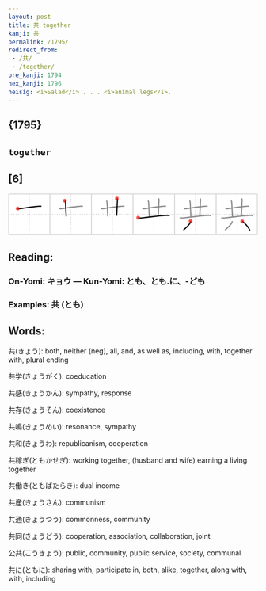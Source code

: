 ```yaml
---
layout: post
title: 共 together
kanji: 共
permalink: /1795/
redirect_from:
 - /共/
 - /together/
pre_kanji: 1794
nex_kanji: 1796
heisig: <i>Salad</i> . . . <i>animal legs</i>.
---
```


## {1795}

## `together`

## [6]

<div class="stroke"><img src="../images/E585B1.png" /></div>

## Reading:

### On-Yomi: キョウ &mdash; Kun-Yomi: とも、とも.に、-ども

### Examples: 共 (とも)

## Words:

共(きょう): both, neither (neg), all, and, as well as, including, with, together with, plural ending

共学(きょうがく): coeducation

共感(きょうかん): sympathy, response

共存(きょうそん): coexistence

共鳴(きょうめい): resonance, sympathy

共和(きょうわ): republicanism, cooperation

共稼ぎ(ともかせぎ): working together, (husband and wife) earning a living together

共働き(ともばたらき): dual income

共産(きょうさん): communism

共通(きょうつう): commonness, community

共同(きょうどう): cooperation, association, collaboration, joint

公共(こうきょう): public, community, public service, society, communal

共に(ともに): sharing with, participate in, both, alike, together, along with, with, including
